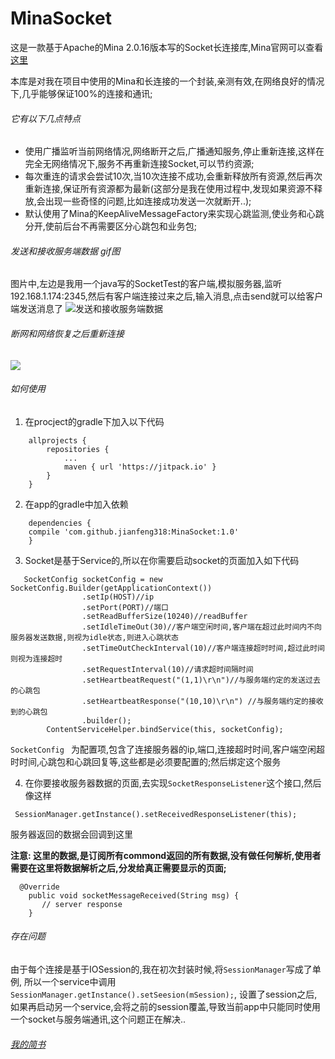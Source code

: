 # MinaSocket
 这是一款基于Apache的Mina 2.0.16版本写的Socket长连接库,Mina官网可以查看[这里](http://mina.apache.org/)
 
 本库是对我在项目中使用的Mina和长连接的一个封装,亲测有效,在网络良好的情况下,几乎能够保证100%的连接和通讯;
 
 
###### 它有以下几点特点
* 使用广播监听当前网络情况,网络断开之后,广播通知服务,停止重新连接,这样在完全无网络情况下,服务不再重新连接Socket,可以节约资源;
* 每次重连的请求会尝试10次,当10次连接不成功,会重新释放所有资源,然后再次重新连接,保证所有资源都为最新(这部分是我在使用过程中,发现如果资源不释放,会出现一些奇怪的问题,比如连接成功发送一次就断开..);
* 默认使用了Mina的KeepAliveMessageFactory来实现心跳监测,使业务和心跳分开,使前后台不再需要区分心跳包和业务包;

###### 发送和接收服务端数据 gif图
 图片中,左边是我用一个java写的SocketTest的客户端,模拟服务器,监听192.168.1.174:2345,然后有客户端连接过来之后,输入消息,点击send就可以给客户端发送消息了
![发送和接收服务端数据](https://github.com/jianfeng318/MinaSocket/blob/master/picture/socket.gif)

###### 断网和网络恢复之后重新连接
![](https://github.com/jianfeng318/MinaSocket/blob/master/picture/socket_connect6.gif)

###### 如何使用

1. 在procject的gradle下加入以下代码
```
	allprojects {
		repositories {
			...
			maven { url 'https://jitpack.io' }
		}
	}
```

2. 在app的gradle中加入依赖
```
	dependencies {
	compile 'com.github.jianfeng318:MinaSocket:1.0'
	}
```
3. Socket是基于Service的,所以在你需要启动socket的页面加入如下代码
```
   SocketConfig socketConfig = new SocketConfig.Builder(getApplicationContext())
                .setIp(HOST)//ip
                .setPort(PORT)//端口
                .setReadBufferSize(10240)//readBuffer
                .setIdleTimeOut(30)//客户端空闲时间,客户端在超过此时间内不向服务器发送数据,则视为idle状态,则进入心跳状态
                .setTimeOutCheckInterval(10)//客户端连接超时时间,超过此时间则视为连接超时
                .setRequestInterval(10)//请求超时间隔时间
                .setHeartbeatRequest("(1,1)\r\n")//与服务端约定的发送过去的心跳包
                .setHeartbeatResponse("(10,10)\r\n") //与服务端约定的接收到的心跳包
                .builder();
        ContentServiceHelper.bindService(this, socketConfig);
```
`SocketConfig ` 为配置项,包含了连接服务器的ip,端口,连接超时时间,客户端空闲超时时间,心跳包和心跳回复等,这些都是必须要配置的;然后绑定这个服务

4. 在你要接收服务器数据的页面,去实现`SocketResponseListener`这个接口,然后像这样
```
 SessionManager.getInstance().setReceivedResponseListener(this);
```

服务器返回的数据会回调到这里

**注意: 这里的数据,是订阅所有commond返回的所有数据,没有做任何解析,使用者需要在这里将数据解析之后,分发给真正需要显示的页面;**

```
  @Override
    public void socketMessageReceived(String msg) {
       // server response
    }
```

###### 存在问题
由于每个连接是基于IOSession的,我在初次封装时候,将`SessionManager`写成了单例,
所以一个service中调用`SessionManager.getInstance().setSeesion(mSession);`,
设置了session之后,如果再启动另一个service,会将之前的session覆盖,导致当前app中只能同时使用一个socket与服务端通讯,这个问题正在解决..

###### [我的简书](http://www.jianshu.com/u/0b440912217a)
